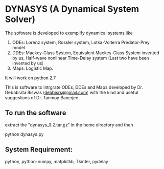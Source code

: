# DYNASYS (A Dynamical System Solver)
The software is developed to exemplify dynamical systems like 
1. ODEs: Lorenz system, Rossler system, Lotka-Volterra Predator-Prey model
2. DDEs: Mackey-Glass System, Equivalent Mackey-Glass System invented by us, Half-wave nonlinear Time-Delay system (Last two have been invented by us)
3. Maps: Logistic Map.

It will work on python 2.7

This is software to intrgrate ODEs, DDEs and Maps developed by 
Dr. Debabrata Biswas (debbisrs@gmail.com) with the kind and useful suggestions of 
Dr. Tanmoy Banerjee

To run the software
------------------------------------------------------
extract the "dynasys_0.2.tar.gz" in the home directory
and then

python dynasys.py

System Requirement:
------------------------------------------------------
python, python-numpy, matplotlib, Tkinter, pydelay
